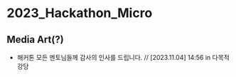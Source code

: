 # 2023_Hackathon_Micro
## Media Art(?)

- 해커톤 모든 멘토님들께 감사의 인사를 드립니다. // [2023.11.04] 14:56 in 다목적강당
